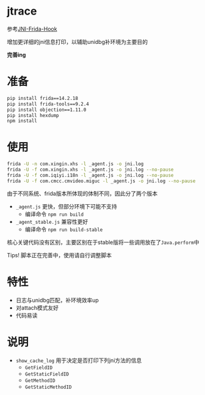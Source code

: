 # jtrace

参考[JNI-Frida-Hook](https://github.com/Areizen/JNI-Frida-Hook)

增加更详细的jni信息打印，以辅助unidbg补环境为主要目的

**完善ing**

# 准备

```bash
pip install frida==14.2.18
pip install frida-tools==9.2.4
pip install objection==1.11.0
pip install hexdump
npm install
```

# 使用

```bash
frida -U -n com.xingin.xhs -l _agent.js -o jni.log
frida -U -f com.xingin.xhs -l _agent.js -o jni.log --no-pause
frida -U -f com.iqiyi.i18n -l _agent.js -o jni.log --no-pause
frida -U -f com.cmcc.cmvideo.miguc -l _agent.js -o jni.log --no-pause
```

由于不同系统、frida版本所体现的体制不同，因此分了两个版本

- `_agent.js` 更快，但部分环境下可能不支持
    - 编译命令 `npm run build`
- `_agent_stable.js` 兼容性更好
    - 编译命令 `npm run build-stable`

核心关键代码没有区别，主要区别在于stable版将一些调用放在了`Java.perform`中

Tips! 脚本正在完善中，使用请自行调整脚本

# 特性

- 日志与unidbg匹配，补环境效率up
- 对attach模式友好
- 代码易读

# 说明

- `show_cache_log` 用于决定是否打印下列jni方法的信息
    - `GetFieldID`
    - `GetStaticFieldID`
    - `GetMethodID`
    - `GetStaticMethodID`